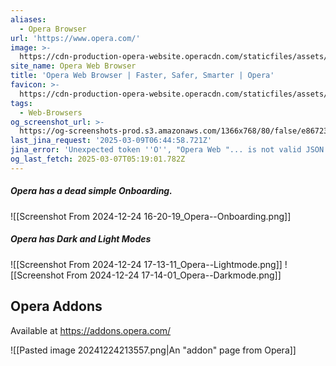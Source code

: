 ```yaml
---
aliases:
  - Opera Browser
url: 'https://www.opera.com/'
image: >-
  https://cdn-production-opera-website.operacdn.com/staticfiles/assets/images/og/og-opera-lp-home.93205b794a09.png
site_name: Opera Web Browser
title: 'Opera Web Browser | Faster, Safer, Smarter | Opera'
favicon: >-
  https://cdn-production-opera-website.operacdn.com/staticfiles/assets/images/favicon/favicon-32x32.ddd494719bed.png
tags:
  - Web-Browsers
og_screenshot_url: >-
  https://og-screenshots-prod.s3.amazonaws.com/1366x768/80/false/e86723fc0a4176fdd336ac0802c453e457a05c1f857d082a340fa18de55ba253.jpeg
last_jina_request: '2025-03-09T06:44:58.721Z'
jina_error: 'Unexpected token ''O'', "Opera Web "... is not valid JSON'
og_last_fetch: 2025-03-07T05:19:01.782Z
---
```

##### Opera has a dead simple Onboarding.
![[Screenshot From 2024-12-24 16-20-19_Opera--Onboarding.png]]
##### Opera has Dark and Light Modes
![[Screenshot From 2024-12-24 17-13-11_Opera--Lightmode.png]]
![[Screenshot From 2024-12-24 17-14-01_Opera--Darkmode.png]]
## Opera Addons
Available at https://addons.opera.com/

![[Pasted image 20241224213557.png|An "addon" page from Opera]]
